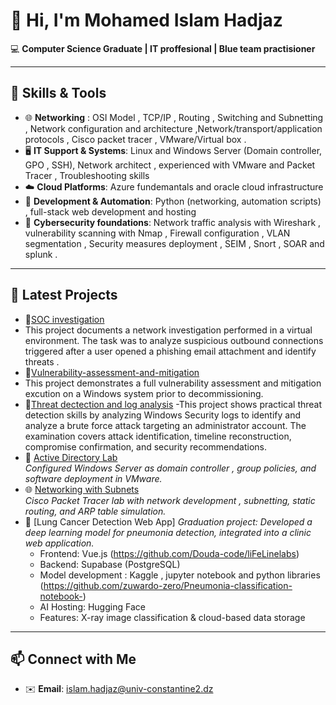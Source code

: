 # 👋 Hi, I'm Mohamed Islam Hadjaz  

💻 **Computer Science Graduate | IT proffesional | Blue team practisioner**  

---

## 🔧 Skills & Tools
- 🌐 **Networking** : OSI Model , TCP/IP , Routing , Switching and Subnetting , Network configuration and architecture ,Network/transport/application protocols , Cisco packet tracer , VMware/Virtual box .
- 🖥️ **IT Support & Systems**: Linux and Windows Server (Domain controller, GPO , SSH), Network architect , experienced with VMware and Packet Tracer , Troubleshooting skills
- ☁️ **Cloud Platforms**: Azure fundemantals and oracle cloud infrastructure 
- 🐍 **Development & Automation**: Python (networking, automation scripts) , full-stack web development and hosting
- 🔐 **Cybersecurity foundations**: Network traffic analysis with Wireshark , vulnerability scanning with Nmap , Firewall configuration , VLAN segmentation , Security measures deployment , SEIM , Snort , SOAR and splunk .

---

## 📂 Latest Projects
- 🔐[SOC investigation](https://github.com/zuwardo-zero/Traffic-analysis-and-SOC-investigation-)
- This project documents a network investigation performed in a virtual environment. The task was to analyze suspicious outbound connections triggered after a user opened a phishing    email attachment and identify threats .
- 🔐[Vulnerability-assessment-and-mitigation](https://github.com/zuwardo-zero/Vulnerability-assessment-and-mitigation)
- This project demonstrates a full vulnerability assessment and mitigation excution on a Windows system prior to decommissioning.
- 🔐[Threat dectection and log analysis](https://github.com/zuwardo-zero/Threat-detection)
-This project shows practical threat detection skills by analyzing Windows Security logs to identify and analyze a brute force attack targeting an administrator account. The examination covers attack identification, timeline reconstruction, compromise confirmation, and security recommendations.
- 📡 [Active Directory  Lab](https://github.com/zuwardo-zero/Active-directory-experimentations-with-VMware)  
  *Configured Windows Server as domain controller , group policies, and software deployment in VMware.*
- 🌐 [Networking with Subnets](https://github.com/zuwardo-zero/Network-segmentation-and-static-configuration--cisco-packet-tracer-)  
  *Cisco Packet Tracer lab with network development , subnetting, static routing, and ARP table simulation.*
- 🧠 [Lung Cancer Detection Web App] 
  *Graduation project: Developed a deep learning model for pneumonia detection, integrated into a clinic web application.*  
  - Frontend: Vue.js  (https://github.com/Douda-code/liFeLinelabs)
  - Backend: Supabase (PostgreSQL)
  - Model development : Kaggle , jupyter notebook and python libraries (https://github.com/zuwardo-zero/Pneumonia-classification-notebook-)
  - AI Hosting: Hugging Face  
  - Features: X-ray image classification & cloud-based data storage

---

## 📫 Connect with Me
- ✉️ **Email**: islam.hadjaz@univ-constantine2.dz 
